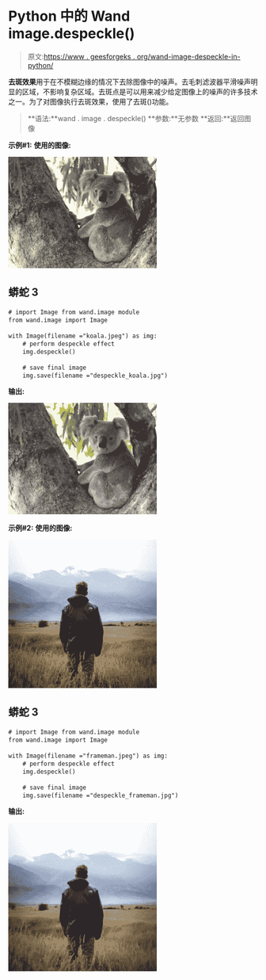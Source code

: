 # Python 中的 Wand image.despeckle()

> 原文:[https://www . geesforgeks . org/wand-image-despeckle-in-python/](https://www.geeksforgeeks.org/wand-image-despeckle-in-python/)

**去斑效果**用于在不模糊边缘的情况下去除图像中的噪声。去毛刺滤波器平滑噪声明显的区域，不影响复杂区域。去斑点是可以用来减少给定图像上的噪声的许多技术之一。为了对图像执行去斑效果，使用了去斑()功能。

> **语法:**wand . image . despeckle()
> **参数:**无参数
> **返回:**返回图像

**示例#1:**
**使用的图像:**

![](img/f6e1f5e18898583c107a4cf1d5ed86c6.png)

## 蟒蛇 3

```
# import Image from wand.image module
from wand.image import Image

with Image(filename ="koala.jpeg") as img:
    # perform despeckle effect
    img.despeckle()

    # save final image
    img.save(filename ="despeckle_koala.jpg")
```

**输出:**

![](img/4f699295783871bb0ebc425914269ddd.png)

**示例#2:**
**使用的图像:**

![](img/45f60a12341a7bca21d092de32e3c994.png)

## 蟒蛇 3

```
# import Image from wand.image module
from wand.image import Image

with Image(filename ="frameman.jpeg") as img:
    # perform despeckle effect
    img.despeckle()

    # save final image
    img.save(filename ="despeckle_frameman.jpg")
```

**输出:**

![](img/d56c82879de1c4734344fb2d129df47c.png)